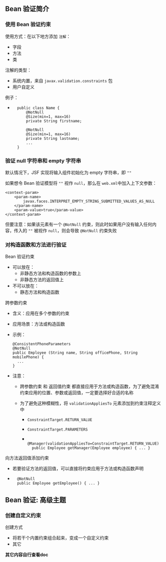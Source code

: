 ## Bean 验证简介

### 使用 Bean 验证约束

使用方式：在以下地方添加 `注解`：

* 字段
* 方法
* 类

注解的类型：

* 系统内置，来自 `javax.validation.constraints` 包
* 用户自定义

例子：

* ```oac_no_warn
    public class Name {
        @NotNull
        @Size(min=1, max=16)
        private String firstname;
    
        @NotNull
        @Size(min=1, max=16)
        private String lastname;
        ...
    }
    ```

### 验证 null 字符串和 empty 字符串

默认情况下，JSF 实现将输入组件初始化为 empty 字符串，即 `""`

如果想令 Bean 验证模型将 `""` 视作 `null`，那么在 `web.xml`中加入上下文参数：

```oac_no_warn
<context-param>
    <param-name>
        javax.faces.INTERPRET_EMPTY_STRING_SUBMITTED_VALUES_AS_NULL
    </param-name>
    <param-value>true</param-value>
</context-param>
```

但要注意：如果该元素有一个 `@NotNull` 约束，则此时如果用户没有输入任何内容，传入的 `""` 被视作 `null`，则会导致 `@NotNull` 约束失败

### 对构造函数和方法进行验证

Bean 验证约束

* 可以放在：
    * 非静态方法和构造函数的参数上
    * 非静态方法的返回值上
* 不可以放在：
    * 静态方法和构造函数

跨参数约束

* 含义：应用在多个参数的约束

* 应用场景：方法或构造函数

* 示例：

    ```oac_no_warn
    @ConsistentPhoneParameters
    @NotNull
    public Employee (String name, String officePhone, String mobilePhone) {
      ...
    }
    ```

* 注意：

    * 跨参数约束 和 返回值约束 都直接应用于方法或构造函数，为了避免混淆约束应用的位置、参数或返回值，一定要选择好合适的名称

    * 为了避免这种模糊性，将 `validationAppliesTo` 元素添加到约束注释定义中

        * `ConstraintTarget.RETURN_VALUE`

        * `ConstraintTarget.PARAMETERS`

        * ```oac_no_warn
            @Manager(validationAppliesTo=ConstraintTarget.RETURN_VALUE)
            public Employee getManager(Employee employee) { ... }
            ```

向方法返回值添加约束

* 若要验证方法的返回值，可以直接将约束应用于方法或构造函数声明

* ```oac_no_warn
    @NotNull
    public Employee getEmployee() { ... }
    ```





## Bean 验证: 高级主题

### 创建自定义约束

创建方式

* 将若干个内置约束组合起来，变成一个自定义约束
* 其它

**其它内容自行查看doc**

